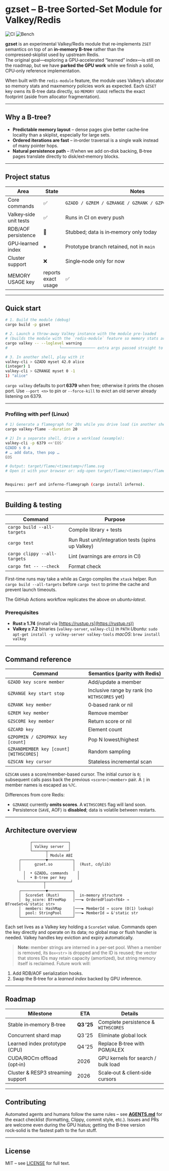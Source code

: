 # gzset – B‑tree Sorted‑Set Module for Valkey/Redis  
![CI](https://github.com/<your‑org>/gzset/actions/workflows/ci.yml/badge.svg)
![Bench](https://github.com/<your-org>/gzset/actions/workflows/bench.yml/badge.svg)

**gzset** is an experimental Valkey/Redis module that re‑implements
`ZSET` semantics on top of an **in‑memory B‑tree** rather than the
compressed‑skiplist used by upstream Redis.  
The original goal—exploring a GPU‑accelerated “learned” index—is still on
the roadmap, but we have **parked the GPU work** while we finish a solid,
CPU‑only reference implementation.

When built with the `redis-module` feature, the module uses Valkey’s allocator so memory stats and maxmemory policies work as expected.
Each `GZSET` key owns its B-tree data directly, so `MEMORY USAGE` reflects the exact footprint (aside from allocator fragmentation).

---

## Why a B‑tree?

* **Predictable memory layout** – dense pages give better cache‑line
  locality than a skiplist, especially for large sets.
* **Ordered iterations are fast** – in‑order traversal is a single walk
  instead of many pointer hops.
* **Natural persistence path** – if/when we add on‑disk backing, B‑tree
  pages translate directly to disk/ext‑memory blocks.

---

## Project status

| Area                | State | Notes |
|---------------------|-------|-------|
| Core commands       | ✅   | `GZADD / GZREM / GZRANGE / GZRANK / GZPOPMIN / GZPOPMAX …` |
| Valkey‑side unit tests | ✅   | Runs in CI on every push |
| RDB/AOF persistence | 🚧   | Stubbed; data is in‑memory only today |
| GPU‑learned index   | ⏸   | Prototype branch retained, not in `main` |
| Cluster support     | ❌   | Single‑node only for now |
| MEMORY USAGE key | reports exact usage | ✅ |

---

## Quick start

```bash
# 1. Build the module (debug)
cargo build -p gzset

# 2. Launch a throw‑away Valkey instance with the module pre‑loaded
# (builds the module with the `redis-module` feature so memory stats are accurate)
cargo valkey -- --loglevel warning
#                       └─────────────── extra args passed straight to valkey-server

# 3. In another shell, play with it
valkey-cli > GZADD myset 42.0 alice
(integer) 1
valkey-cli > GZRANGE myset 0 -1
1) "alice"
````

`cargo valkey` defaults to port **6379** when free; otherwise it prints the
chosen port. Use `--port <n>` to pin or `--force-kill` to evict an old
server already listening on 6379.

---

### Profiling with perf (Linux)

```bash
# 1) Generate a flamegraph for 20s while you drive load (in another shell)
cargo valkey-flame --duration 20

# 2) In a separate shell, drive a workload (example):
valkey-cli -p 6379 <<'EOS'
GZADD s 0 a
# … add data, then pop …
EOS

# Output: target/flame/<timestamp>/flame.svg
# Open it with your browser or: xdg-open target/flame/<timestamp>/flame.svg


Requires: perf and inferno-flamegraph (cargo install inferno).
```

---

## Building & testing

| Command                      | Purpose                                           |
| ---------------------------- | ------------------------------------------------- |
| `cargo build --all-targets`  | Compile library + tests                           |
| `cargo test`                 | Run Rust unit/integration tests (spins up Valkey) |
| `cargo clippy --all-targets` | Lint (warnings are *errors* in CI)                |
| `cargo fmt -- --check`       | Format check                                      |

First-time runs may take a while as Cargo compiles the `xtask` helper.
Run `cargo build --all-targets` before `cargo test` to prime the cache and prevent launch timeouts.

The GitHub Actions workflow replicates the above on *ubuntu‑latest*.

### Prerequisites

* **Rust ≥ 1.74** (install via [https://rustup.rs](https://rustup.rs))
* **Valkey ≥ 7.2** binaries (`valkey-server`, `valkey-cli`) in `PATH`
  *Ubuntu*: `sudo apt-get install -y valkey-server valkey-tools`
  *macOS*: `brew install valkey`

---

## Command reference

| Command                                 | Semantics (parity with Redis)                 |
| --------------------------------------- | --------------------------------------------- |
| `GZADD key score member`                | Add/update a member                           |
| `GZRANGE key start stop`                | Inclusive range by rank (no `WITHSCORES` yet) |
| `GZRANK key member`                     | 0‑based rank or nil                           |
| `GZREM key member`                      | Remove member                                 |
| `GZSCORE key member`                    | Return score or nil                           |
| `GZCARD key`                            | Element count                                 |
| `GZPOPMIN / GZPOPMAX key [count]`       | Pop N lowest/highest                          |
| `GZRANDMEMBER key [count] [WITHSCORES]` | Random sampling                               |
| `GZSCAN key cursor`                     | Stateless incremental scan                    |

`GZSCAN` uses a score/member-based cursor. The initial cursor is `0`; subsequent
calls pass back the previous `<score>|<member>` pair. A `|` in member names is
escaped as `%7C`.

Differences from core Redis:

* `GZRANGE` currently **omits scores**. A `WITHSCORES` flag will land soon.
* Persistence (`SAVE`, AOF) is **disabled**; data is volatile between restarts.

---

## Architecture overview

```
           ┌────────────────┐
           │ Valkey server  │
           └──────┬─────────┘
                  │ Module ABI
      ┌───────────▼───────────┐
      │      gzset.so         │  (Rust, cdylib)
      │                       │
        │  • GZADD… commands    │
        │  • B‑tree per key     │
     └───────────┬───────────┘
                 │
      ┌───────────▼───────────┐
      │  ScoreSet (Rust)      │  in‑memory structure
      │  by_score: BTreeMap   │───► OrderedFloat<f64> → BTreeSet<&'static str>
      │  members: HashMap     │───► MemberId → score (O(1) lookup)
      │  pool: StringPool     │───► MemberId ↔ &'static str
      └───────────────────────┘
```

Each set lives as a Valkey key holding a `ScoreSet` value. Commands open the
key directly and operate on its data; no global map or flush handler is needed.
Valkey handles key eviction and expiry automatically.

> **Note:** member strings are interned in a per‑set pool. When a member is
> removed, its `Box<str>` is dropped and the ID is reused; the vector that
> stores IDs may retain capacity (amortized), but string memory itself is reclaimed.
Future work will:

1. Add RDB/AOF serialization hooks.
2. Swap the B‑tree for a *learned index* backed by GPU inference.

---

## Roadmap

| Milestone                         | ETA        | Details                             |
| --------------------------------- | ---------- | ----------------------------------- |
| Stable in‑memory B‑tree           | **Q3 ’25** | Complete persistence & `WITHSCORES` |
| Concurrent shard map              | Q3 ’25     | Eliminate global lock               |
| Learned index prototype (CPU)     | Q4 ’25     | Replace B‑tree with PGM/ALEX        |
| CUDA/ROCm offload (opt‑in)        | 2026       | GPU kernels for search / bulk load  |
| Cluster & RESP3 streaming support | 2026       | Scale‑out & client‑side cursors     |

---

## Contributing

Automated agents and humans follow the same rules – see
[**AGENTS.md**](AGENTS.md) for the exact checklist (formatting, Clippy,
commit style, etc.).
Issues and PRs are welcome even during the GPU hiatus; getting the B‑tree
version rock‑solid is the fastest path to the fun stuff.

---

## License

MIT – see [LICENSE](LICENSE) for full text.


